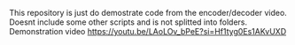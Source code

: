 This repository is just do demostrate code from the encoder/decoder video.
Doesnt include some other scripts and is not splitted into folders.
Demonstration video https://youtu.be/LAoLOv_bPeE?si=Hf1tyg0Es1AKvUXD
